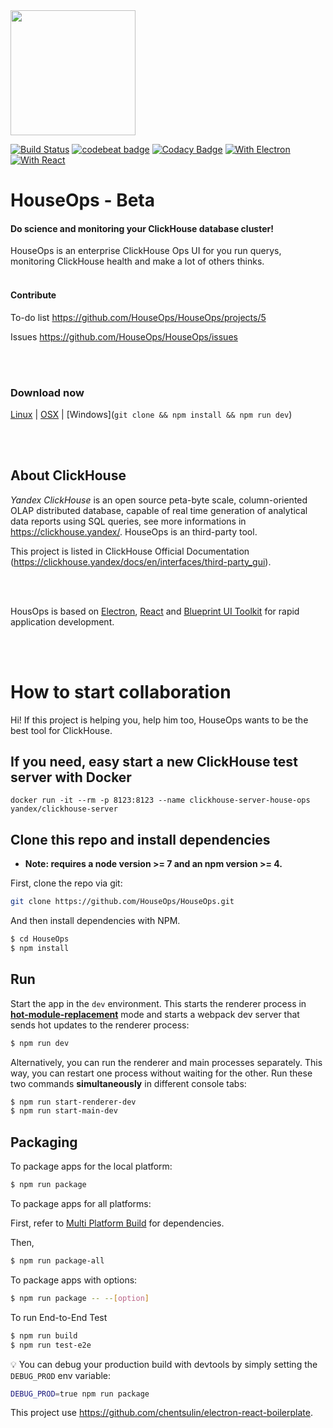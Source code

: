 <img src="https://svgshare.com/i/6W0.svg" alt="" data-canonical-src="https://svgshare.com/i/6W0.svg" width="200" />

[![Build Status](https://travis-ci.org/HouseOps/HouseOps.svg?branch=master)](https://travis-ci.org/HouseOps/HouseOps) [![codebeat badge](https://codebeat.co/badges/fca4df8a-c0dc-4de2-a3b2-8393d52d987f)](https://codebeat.co/projects/github-com-houseops-houseops-master) [![Codacy Badge](https://api.codacy.com/project/badge/Grade/6bd94b9273794b70857ea059e4cc2038)](https://www.codacy.com/app/jonatasfreitasv/HouseOps?utm_source=github.com&amp;utm_medium=referral&amp;utm_content=HouseOps/HouseOps&amp;utm_campaign=Badge_Grade) [![With Electron](https://img.shields.io/badge/with-electron-blue.svg)](https://electronjs.org/) [![With React](https://img.shields.io/badge/with-react-blue.svg)](https://reactjs.org/)
# HouseOps - Beta
#### Do science and monitoring your ClickHouse database cluster!

HouseOps is an enterprise ClickHouse Ops UI for you run querys, monitoring ClickHouse health and make a lot of others thinks.
<br/><br/>
#### Contribute
To-do list https://github.com/HouseOps/HouseOps/projects/5

Issues https://github.com/HouseOps/HouseOps/issues

<br/><br/>
### Download now
[Linux](http://bit.ly/2tEbvD9) | [OSX](http://bit.ly/2Kmk9zr) | [Windows](`git clone && npm install && npm run dev`)

<br /><br />

## About ClickHouse
*Yandex ClickHouse* is an open source peta-byte scale, column-oriented OLAP distributed database, capable of real time generation of analytical data reports using SQL queries, see more informations in https://clickhouse.yandex/. HouseOps is an third-party tool.

This project is listed in ClickHouse Official Documentation (https://clickhouse.yandex/docs/en/interfaces/third-party_gui).

<br /><br />

HousOps is based on [Electron](http://electron.atom.io/), [React](https://facebook.github.io/react/) and [Blueprint UI Toolkit](http://blueprintjs.com) for rapid application development.

<br /><br />

# How to start collaboration
Hi! If this project is helping you, help him too, HouseOps wants to be the best tool for ClickHouse.


## If you need, easy start a new ClickHouse test server with Docker
```
docker run -it --rm -p 8123:8123 --name clickhouse-server-house-ops yandex/clickhouse-server
```


## Clone this repo and install dependencies

* **Note: requires a node version >= 7 and an npm version >= 4.**

First, clone the repo via git:

```bash
git clone https://github.com/HouseOps/HouseOps.git
```

And then install dependencies with NPM.

```bash
$ cd HouseOps
$ npm install
```


## Run

Start the app in the `dev` environment. This starts the renderer process in [**hot-module-replacement**](https://webpack.js.org/guides/hmr-react/) mode and starts a webpack dev server that sends hot updates to the renderer process:

```bash
$ npm run dev
```

Alternatively, you can run the renderer and main processes separately. This way, you can restart one process without waiting for the other. Run these two commands **simultaneously** in different console tabs:

```bash
$ npm run start-renderer-dev
$ npm run start-main-dev
```


## Packaging

To package apps for the local platform:

```bash
$ npm run package
```

To package apps for all platforms:

First, refer to [Multi Platform Build](https://www.electron.build/multi-platform-build) for dependencies.

Then,
```bash
$ npm run package-all
```

To package apps with options:

```bash
$ npm run package -- --[option]
```

To run End-to-End Test

```bash
$ npm run build
$ npm run test-e2e
```

:bulb: You can debug your production build with devtools by simply setting the `DEBUG_PROD` env variable:
```bash
DEBUG_PROD=true npm run package
```

This project use https://github.com/chentsulin/electron-react-boilerplate.
